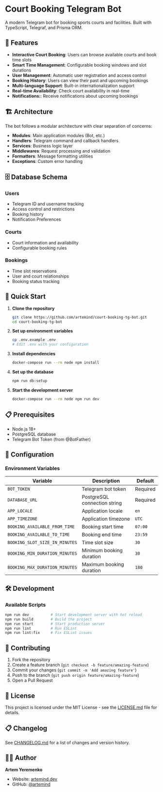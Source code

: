 # Court Booking Telegram Bot

A modern Telegram bot for booking sports courts and facilities. Built with TypeScript, Telegraf, and Prisma ORM.

## 🏀 Features

- **Interactive Court Booking**: Users can browse available courts and book time slots
- **Smart Time Management**: Configurable booking windows and slot durations
- **User Management**: Automatic user registration and access control
- **Booking History**: Users can view their past and upcoming bookings
- **Multi-language Support**: Built-in internationalization support
- **Real-time Availability**: Check court availability in real-time
- **Notifications:**: Receive notifications about upcoming bookings

## 🏗️ Architecture

The bot follows a modular architecture with clear separation of concerns:

- **Modules**: Main application modules (Bot, etc.)
- **Handlers**: Telegram command and callback handlers
- **Services**: Business logic layer
- **Middlewares**: Request processing and validation
- **Formatters**: Message formatting utilities
- **Exceptions**: Custom error handling

## 🗄️ Database Schema

### Users
- Telegram ID and username tracking
- Access control and restrictions
- Booking history
- Notification Preferences

### Courts
- Court information and availability
- Configurable booking rules

### Bookings
- Time slot reservations
- User and court relationships
- Booking status tracking

## 🚀 Quick Start

1. **Clone the repository**
   ```bash
   git clone https://github.com/artemind/court-booking-tg-bot.git
   cd court-booking-tg-bot
   ```

2. **Set up environment variables**
   ```bash
   cp .env.example .env
   # Edit .env with your configuration
   ```

3. **Install dependencies**
   ```bash
   docker-compose run --rm node npm install
   ```

4. **Set up the database**
   ```bash
   npm run db:setup
   ```

5. **Start the development server**
   ```bash
   docker-compose run --rm node npm run dev
   ```

## 📋 Prerequisites

- Node.js 18+ 
- PostgreSQL database
- Telegram Bot Token (from @BotFather)

## 🔧 Configuration

### Environment Variables

| Variable | Description | Default |
|----------|-------------|---------|
| `BOT_TOKEN` | Telegram bot token | Required |
| `DATABASE_URL` | PostgreSQL connection string | Required |
| `APP_LOCALE` | Application locale | `en` |
| `APP_TIMEZONE` | Application timezone | `UTC` |
| `BOOKING_AVAILABLE_FROM_TIME` | Booking start time | `07:00` |
| `BOOKING_AVAILABLE_TO_TIME` | Booking end time | `23:59` |
| `BOOKING_SLOT_SIZE_IN_MINUTES` | Time slot size | `30` |
| `BOOKING_MIN_DURATION_MINUTES` | Minimum booking duration | `30` |
| `BOOKING_MAX_DURATION_MINUTES` | Maximum booking duration | `180` |

## 🛠️ Development

### Available Scripts

```bash
npm run dev          # Start development server with hot reload
npm run build        # Build the project
npm run start        # Start production server
npm run lint         # Run ESLint
npm run lint:fix     # Fix ESLint issues
```

## 🤝 Contributing

1. Fork the repository
2. Create a feature branch (`git checkout -b feature/amazing-feature`)
3. Commit your changes (`git commit -m 'Add amazing feature'`)
4. Push to the branch (`git push origin feature/amazing-feature`)
5. Open a Pull Request

## 📄 License

This project is licensed under the MIT License - see the [LICENSE.md](LICENSE.md) file for details.

## 📋 Changelog

See [CHANGELOG.md](CHANGELOG.md) for a list of changes and version history.

## 👨‍💻 Author

**Artem Yeremenko**

- Website: [artemind.dev](https://artemind.dev/?utm_source=github&utm_medium=repo_court-booking-tg-bot&utm_campaign=personal_brand)
- GitHub: [@artemind](https://github.com/artemind)